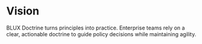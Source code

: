 # Vision

BLUX Doctrine turns principles into practice. Enterprise teams rely on a clear,
actionable doctrine to guide policy decisions while maintaining agility.
